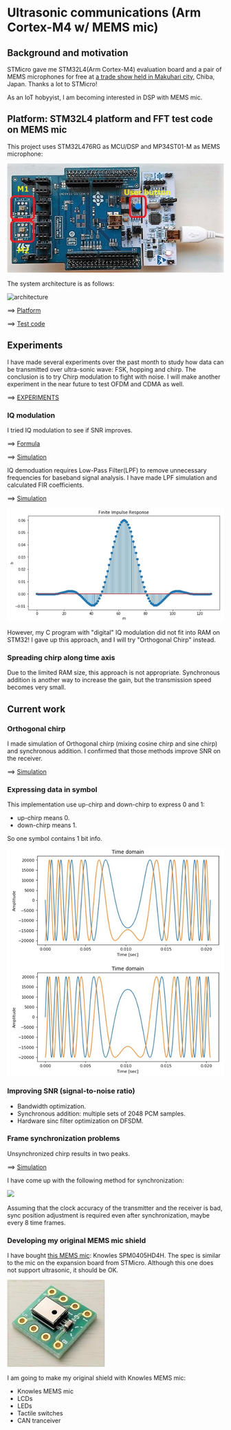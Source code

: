 # Ultrasonic communications (Arm Cortex-M4 w/ MEMS mic)

## Background and motivation

STMicro gave me STM32L4(Arm Cortex-M4) evaluation board and a pair of MEMS microphones for free at [a trade show held in Makuhari city](https://www.st.com/content/st_com/en/about/events/events.html/techno-frontier-2018.html), Chiba, Japan. Thanks a lot to STMicro!

As an IoT hobyyist, I am becoming interested in DSP with MEMS mic.

## Platform: STM32L4 platform and FFT test code on MEMS mic

This project uses STM32L476RG as MCU/DSP and MP34ST01-M as MEMS microphone:

![platform](./doc/MEMSMIC_expansion_board.jpg)

The system architecture is as follows:

![architecture](https://docs.google.com/drawings/d/e/2PACX-1vR1KKp2QeL_SmrnUsTl5zcwddQToPJmnSBHFnxiw78y3_3mjA7EzNl2iNcUA5aOW_jRAQapTNji-eJ7/pub?w=2268&h=567)

==> [Platform](PLATFORM.md)

==> [Test code](./basic)

## Experiments

I have made several experiments over the past month to study how data can be transmitted over ultra-sonic wave: FSK, hopping and chirp. The conclusion is to try Chirp modulation to fight with noise. I will make another experiment in the near future to test OFDM and CDMA as well.

==> [EXPERIMENTS](EXPERIMENTS.md)


### IQ modulation

I tried IQ modulation to see if SNR improves.

==> [Formula](./misc/Formula.ipynb)

==> [Simulation](./simulation/IQ_modulation.ipynb)

IQ demoduation requires Low-Pass Filter(LPF) to remove unnecessary frequencies for baseband signal analysis. I have made LPF simulation and calculated FIR coefficients.

==> [Simulation](./simulation/FIR%20LPF%20design.ipynb)

![](./doc/FIR.jpg)

However, my C program with "digital" IQ modulation did not fit into RAM on STM32! I gave up this approach, and I will try "Orthogonal Chirp" instead.

### Spreading chirp along time axis

Due to the limited RAM size, this approach is not appropriate. Synchronous addition is another way to increase the gain, but the transmission speed becomes very small.

## Current work

### Orthogonal chirp

I made simulation of Orthogonal chirp (mixing cosine chirp and sine chirp) and synchronous addition. I confirmed that those methods improve SNR on the receiver.

==> [Simulation](./simulation/OrthogonalChirp.ipynb)

### Expressing data in symbol

This implementation use up-chirp and down-chirp to express 0 and 1:

- up-chirp means 0.
- down-chirp means 1.

So one symbol contains 1 bit info.

![](./doc/chirp_baseband.jpg)

### Improving SNR (signal-to-noise ratio)

- Bandwidth optimization.
- Synchronous addition: multiple sets of 2048 PCM samples.
- Hardware sinc filter optimization on DFSDM.

### Frame synchronization problems

Unsynchronized chirp results in two peaks.

==> [Simulation](./simulation/ChirpSynchronization.ipynb)

I have come up with the following method for synchronization:

![](https://docs.google.com/drawings/d/e/2PACX-1vT9da0oKUWgUHHTmYUO8Y0Rix6ORT5aeQxAz8Ihjoxc4vWMvFLudPTet1UHLMConm5RDk9kFaXTXnj8/pub?w=960&h=720)

Assuming that the clock accuracy of the transmitter and the receiver is bad, sync position adjustment is required even after synchronization, maybe every 8 time frames.

### Developing my original MEMS mic shield

I have bought [this MEMS mic](http://akizukidenshi.com/catalog/g/gM-05577/): Knowles SPM0405HD4H. The spec is similar to the mic on the expansion board from STMicro. Although this one does not support ultrasonic, it should be OK.

![Knowles](./doc/Knowles.jpg)

I am going to make my original shield with Knowles MEMS mic:

- Knowles MEMS mic
- LCDs
- LEDs
- Tactile switches
- CAN tranceiver
